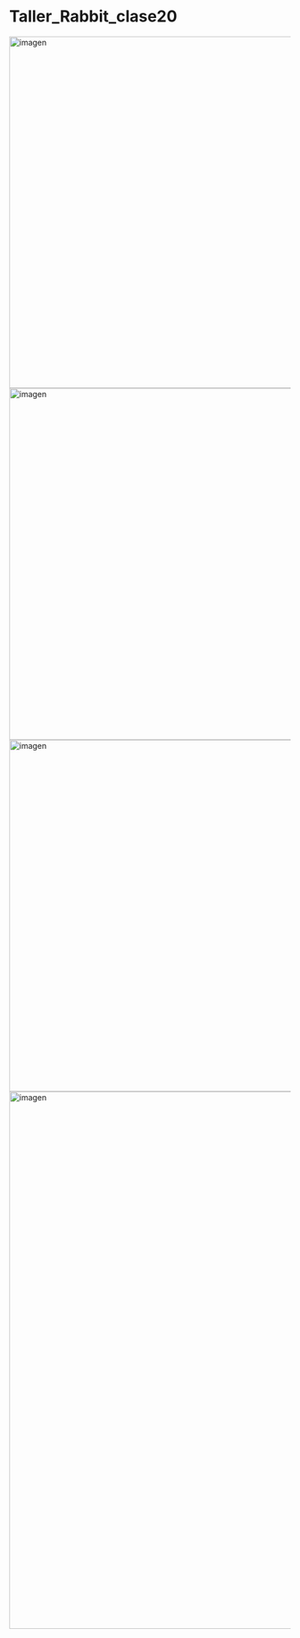 # Taller_Rabbit_clase20
<img width="866" height="629" alt="imagen" src="https://github.com/user-attachments/assets/f4f13574-15b7-47d6-8b90-9133152f2a51" />
<img width="866" height="629" alt="imagen" src="https://github.com/user-attachments/assets/1bc0b376-5960-43f3-98af-22d826964c70" />
<img width="866" height="629" alt="imagen" src="https://github.com/user-attachments/assets/d77f131d-8265-4356-a876-b66f1e1830c4" />
<img width="1833" height="961" alt="imagen" src="https://github.com/user-attachments/assets/11b4bec2-91e9-4eeb-be71-475dd35cbf51" />

